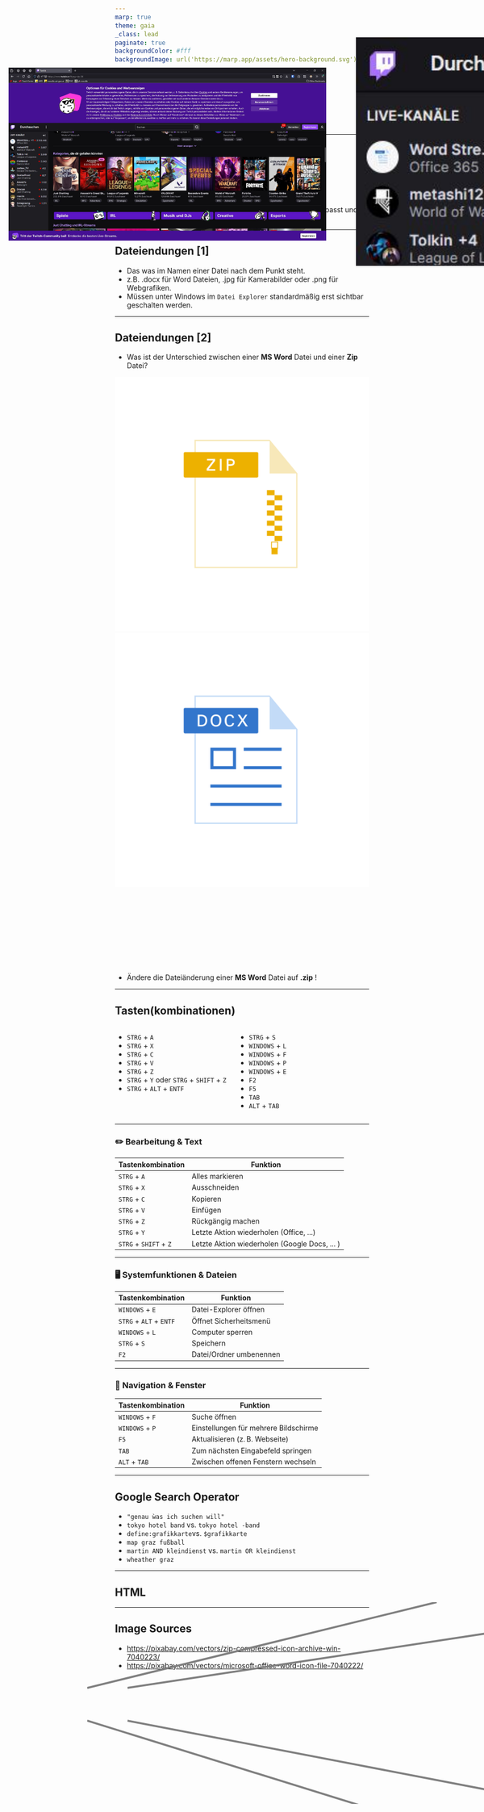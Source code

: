 ```yaml
---
marp: true
theme: gaia
_class: lead
paginate: true
backgroundColor: #fff
backgroundImage: url('https://marp.app/assets/hero-background.svg')
---
```


<style>
  :root {
  --boxcolor: oklch(0.879 0.169 91.605);
  },
  img[alt~="rightbound"] {
    margin-top: -180px;
    height: 600px;
    margin-right: -70px;
    }

.columns {
  display: grid;
  grid-template-columns: 1.3fr 1fr; /* First column twice as wide as second */
  gap: 1rem;
}

</style>

# Überblick

_Martin Kleindienst_

<!--_paginate: false -->

---

## Rules

- Eine Person darf ungefragt aufs WC gehen.
- Es wird nicht herausgerufen sondern immer aufgezeigt.
- Spiele spielen (Roblox, ...) ist nur erlaubt, wenn ich es sage. </br> **Auch in der Pause!**
- Wenn ich etwas am Beamer erkläre wird geräuschlos aufgepasst und der Bildschirm ausgeschaltet.

---

## Dateiendungen [1]

- Das was im Namen einer Datei nach dem Punkt steht.
- z.B. .docx für Word Dateien, .jpg für Kamerabilder oder .png für Webgrafiken.
- Müssen unter Windows im `Datei Explorer` standardmäßig erst sichtbar geschalten werden.

---

## Dateiendungen [2]

<style scoped>
  footer {
  margin-bottom: 0px;
  height: 120px;
  /* background: red; */
  }
</style>

- Was ist der Unterschied zwischen einer **MS Word** Datei
  und einer **Zip** Datei?

![bg fit 50%](images/zip_logo.svg)
![bg fit 50%](images/word_logo.svg)

<div style="height: 140px;"></div>

- Ändere die Dateiänderung einer **MS Word** Datei auf **.zip** !

---

## Tasten(kombinationen)

<div class="columns">
<div>

- `STRG` + `A`
- `STRG` + `X`
- `STRG` + `C`
- `STRG` + `V`
  </br>
- `STRG` + `Z`
- `STRG` + `Y` oder `STRG` + `SHIFT` + `Z`
    </br>
- `STRG` + `ALT` + `ENTF`

</div>

<div>

- `STRG` + `S`
- `WINDOWS` + `L`
- `WINDOWS` + `F`
- `WINDOWS` + `P`
- `WINDOWS` + `E`
- `F2`
- `F5`
- `TAB`
- `ALT` + `TAB`

</div>

</div>

---

### ✏️ Bearbeitung & Text

| Tastenkombination     | Funktion                     |
|------------------------|------------------------------|
| `STRG` + `A`           | Alles markieren              |
| `STRG` + `X`           | Ausschneiden                 |
| `STRG` + `C`           | Kopieren                     |
| `STRG` + `V`           | Einfügen                     |
| `STRG` + `Z`           | Rückgängig machen            |
| `STRG` + `Y`           | Letzte Aktion wiederholen (Office, ...)            |
| `STRG` + `SHIFT` + `Z` | Letzte Aktion wiederholen (Google Docs, ... )|

---

### 🖥️ Systemfunktionen & Dateien

| Tastenkombination         | Funktion                              |
|---------------------------|----------------------------------------|
| `WINDOWS` + `E`           | Datei-Explorer öffnen                 |
| `STRG` + `ALT` + `ENTF`   | Öffnet Sicherheitsmenü         |
| `WINDOWS` + `L`           | Computer sperren                      |
| `STRG` + `S`              | Speichern                             |
| `F2`                      | Datei/Ordner umbenennen               |

---

### 🧭 Navigation & Fenster

| Tastenkombination     | Funktion                                |
|------------------------|------------------------------------------|
| `WINDOWS` + `F`        | Suche öffnen                            |
| `WINDOWS` + `P`        | Einstellungen für mehrere Bildschirme   |
| `F5`                  | Aktualisieren (z. B. Webseite)          |
| `TAB`                 | Zum nächsten Eingabefeld springen        |
| `ALT` + `TAB`         | Zwischen offenen Fenstern wechseln       |


---

## Google Search Operator

- `"genau ẁas ich suchen will"`
- `tokyo hotel band` vs. `tokyo hotel -band`
- `define:grafikkarte`vs. `$grafikkarte`
- `map graz fußball`
- `martin AND kleindienst` vs. `martin OR kleindienst`
- `wheather graz`

<!-- ---

## Regex -->

---

## HTML

<img src="images/WordStreamer.jpg" alt="WordStreamer" style="position: absolute; z-index: 1; top: 190px; left: 17px; width: 630px">

<!-- ![bg fit 95%](images/WordStreamer.jpg) -->

<svg width="1200" height="500" style="position: absolute; z-index: 2; margin-left: -55px; margin-top: -10px">

  <line x1="0" y1="170" x2="693" y2="0" stroke="gray" stroke-width="4"/>
  <line x1="80" y1="170" x2="1200" y2="0" stroke="gray" stroke-width="4" />
  <line x1="00" y1="235" x2="693" y2="450" stroke="gray" stroke-width="4" />
  <line x1="80" y1="235" x2="1200" y2="450" stroke="gray" stroke-width="4" />
</svg>

<img src="images/WordStreamer_focused.jpg" alt="focused" style="position: absolute; z-index: 2; top: 130px; left: 706px; width: 510px">

---

## Image Sources

- https://pixabay.com/vectors/zip-compressed-icon-archive-win-7040223/
- https://pixabay.com/vectors/microsoft-office-word-icon-file-7040222/

